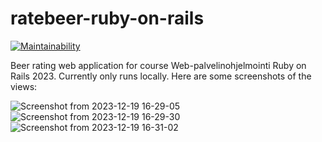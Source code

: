 # ratebeer-ruby-on-rails

[![Maintainability](https://api.codeclimate.com/v1/badges/86ac885ebf2e4002ad09/maintainability)](https://codeclimate.com/github/EeviLuukkonen/ratebeer-ruby-on-rails/maintainability)

Beer rating web application for course Web-palvelinohjelmointi Ruby on Rails 2023. Currently only runs locally. Here are some screenshots of the views:

![Screenshot from 2023-12-19 16-29-05](https://github.com/EeviLuukkonen/ratebeer-ruby-on-rails/assets/75749790/9d03cce5-b05c-487d-86c7-afca69fb3ff9)
![Screenshot from 2023-12-19 16-29-30](https://github.com/EeviLuukkonen/ratebeer-ruby-on-rails/assets/75749790/b587b2d7-9d52-4646-b3ab-7c3296720496)
![Screenshot from 2023-12-19 16-31-02](https://github.com/EeviLuukkonen/ratebeer-ruby-on-rails/assets/75749790/dca00c72-186d-425f-b922-e23fe3452fa2)
